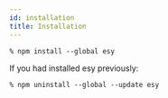 ```yaml
---
id: installation
title: Installation
---
```


```
% npm install --global esy
```

If you had installed esy previously:

```
% npm uninstall --global --update esy
```
